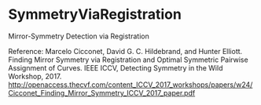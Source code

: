 # SymmetryViaRegistration
Mirror-Symmetry Detection via Registration

Reference: Marcelo Cicconet, David G. C. Hildebrand, and Hunter Elliott. Finding Mirror Symmetry via Registration and Optimal Symmetric Pairwise Assignment of Curves. IEEE ICCV, Detecting Symmetry in the Wild Workshop, 2017. http://openaccess.thecvf.com/content_ICCV_2017_workshops/papers/w24/Cicconet_Finding_Mirror_Symmetry_ICCV_2017_paper.pdf
